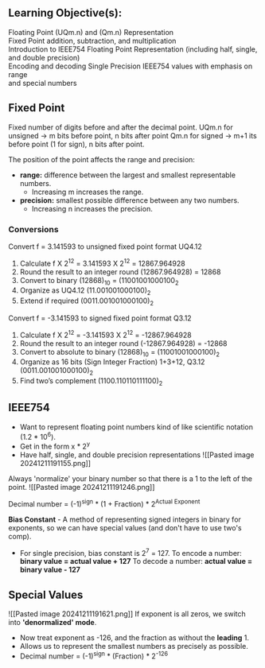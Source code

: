 ## Learning Objective(s):
Floating Point (UQm.n) and (Qm.n) Representation  
Fixed Point addition, subtraction, and multiplication  
Introduction to IEEE754 Floating Point Representation (including half, single,  
and double precision)  
Encoding and decoding Single Precision IEEE754 values with emphasis on range  
and special numbers
## Fixed Point
Fixed number of digits before and after the decimal point.
UQm.n for unsigned -> m bits before point, n bits after point
Qm.n for signed -> m+1 its before point (1 for sign), n bits after point.

The position of the point affects the range and precision:
* **range:** difference between the largest and smallest representable numbers.
	* Increasing m increases the range.
* **precision:** smallest possible difference between any two numbers.
	* Increasing n increases the precision.
### Conversions
Convert f = 3.141593 to unsigned fixed point format UQ4.12  
1. Calculate f X 2<sup>12</sup> = 3.141593 X 2<sup>12</sup> = 12867.964928  
2. Round the result to an integer round (12867.964928) = 12868  
3. Convert to binary (12868)<sub>10</sub> = (11001001000100<sub>2</sub>  
4. Organize as UQ4.12 (11.001001000100)<sub>2</sub>
5. Extend if required (0011.001001000100)<sub>2</sub>

Convert f = -3.141593 to signed fixed point format Q3.12  
1. Calculate f X 2<sup>12</sup> = -3.141593 X 2<sup>12</sup> = -12867.964928  
2. Round the result to an integer round (-12867.964928) = -12868  
3. Convert to absolute to binary (12868)<sub>10</sub>  = (11001001000100)<sub>2</sub> 
4. Organize as 16 bits (Sign Integer Fraction) 1+3+12, Q3.12 (0011.001001000100)<sub>2</sub>  
5. Find two’s complement (1100.110110111100)<sub>2</sub>

## IEEE754
* Want to represent floating point numbers kind of like scientific notation (1.2 * 10<sup>6</sup>).
* Get in the form x * 2<sup>y</sup>
* Have half, single, and double precision representations
![[Pasted image 20241211191155.png]]

Always 'normalize' your binary number so that there is a 1 to the left of the point.
![[Pasted image 20241211191246.png]]

Decimal number = (-1)<sup>sign</sup> * (1 + Fraction) * 2<sup>Actual Exponent</sup>

**Bias Constant** - A method of representing signed integers in binary for exponents, so we can have special values (and don't have to use two's comp).
* For single precision, bias constant is 2<sup>7</sup> = 127.
To encode a number: **binary value = actual value + 127**
To decode a number: **actual value = binary value - 127**
## Special Values
![[Pasted image 20241211191621.png]]
If exponent is all zeros, we switch into **'denormalized' mode**.
* Now treat exponent as -126, and the fraction as without the **leading** 1.
* Allows us to represent the smallest numbers as precisely as possible.
* Decimal number = (-1)<sup>sign</sup> * (Fraction) * 2<sup>-126</sup>